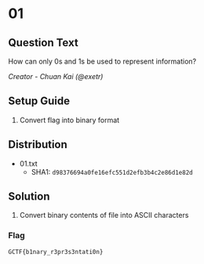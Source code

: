 # 01

## Question Text
How can only 0s and 1s be used to represent information?

*Creator - Chuan Kai (@exetr)*

## Setup Guide
1. Convert flag into binary format

## Distribution
- 01.txt
	- SHA1: `d98376694a0fe16efc551d2efb3b4c2e86d1e82d`

## Solution
1. Convert binary contents of file into ASCII characters
### Flag
`GCTF{b1nary_r3pr3s3ntati0n}`
